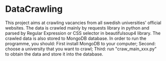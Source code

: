 # DataCrawling
This project aims at crawling vacancies from all swedish universities' official websites. The data is crawled mainly by requests library in python and parsed by Regular Expression or CSS selector in beautifulsoup4 library. The crawled data is also stored to MongoDB database. In order to run the programme, you should: First install MongoDB to your computer; Second: choose a university that you want to crawl; Third: run "craw_main_xxx.py" to obtain the data and store it into the database.
